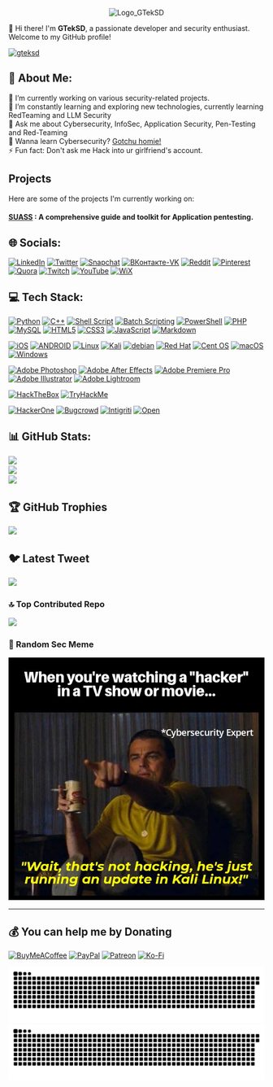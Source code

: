 <p align="center">
  <img src="https://github.com/user-attachments/assets/f8da0daf-8d03-448b-b8b2-566d585d1d20" alt="Logo_GTekSD" height="150">
</p>

👋 Hi there! I'm **GTekSD**, a passionate developer and security enthusiast. Welcome to my GitHub profile!

[![gteksd](https://visitcount.itsvg.in/api?id=gteksd&label=Profile%20Views&pretty=true)](https://visitcount.itsvg.in) 

## :dizzy: About Me:
:telescope: I’m currently working on various security-related projects.<br>
:seedling: I’m constantly learning and exploring new technologies, currently learning RedTeaming and LLM Security<br>
:speech_balloon: Ask me about Cybersecurity, InfoSec, Application Security, Pen-Testing and Red-Teaming<br>
:notebook_with_decorative_cover: Wanna learn Cybersecurity? [Gotchu homie!](https://github.com/GTekSD/SUASS)<br>
:zap: Fun fact: Don't ask me Hack into ur girlfriend's account.<be>

## Projects

Here are some of the projects I'm currently working on:

#### [SUASS](https://github.com/GTekSD/SUASS) : A comprehensive guide and toolkit for Application pentesting.

## :globe_with_meridians: Socials:
[![LinkedIn](https://img.shields.io/badge/LinkedIn-%230077B5.svg?logo=linkedin&logoColor=white)](https://linkedin.com/in/suhas1799) 
[![Twitter](https://img.shields.io/badge/Twitter-%231DA1F2.svg?logo=Twitter&logoColor=white)](https://twitter.com/cr34t0r_Cyxac)
[![Snapchat](https://img.shields.io/badge/Snapchat-%23FFFC00.svg?flat&logo=Snapchat&logoColor=white)](https://snapchat.com/add/suhas.hfx)
[![ВКонтакте-VK](https://img.shields.io/badge/ВКонтакте-0077FF.svg?logo=vk&logoColor=white)](https://vk.com/suhas1799) 
[![Reddit](https://img.shields.io/badge/Reddit-%23FF4500.svg?logo=Reddit&logoColor=white)](https://reddit.com/user/suhas-gtek) 
[![Pinterest](https://img.shields.io/badge/Pinterest-%23E60023.svg?logo=Pinterest&logoColor=white)](https://pinterest.com/gteksd) 
[![Quora](https://img.shields.io/badge/Quora-%23B92B27.svg?logo=Quora&logoColor=white)](https://quora.com/profile/Er-Suhas-Dhole) 
[![Twitch](https://img.shields.io/badge/Twitch-%239146FF.svg?logo=Twitch&logoColor=white)](https://twitch.tv/gteksd) 
[![YouTube](https://img.shields.io/badge/YouTube-%23FF0000.svg?logo=YouTube&logoColor=white)](https://youtube.com/@don-t_be_a_n00b) 
[![WiX](https://img.shields.io/badge/gteksd.com-0C6EFC?style=flat&logo=wix&logoColor=white)](https://gteksd.wixsite.com/noob)

## :computer: Tech Stack:
[![Python](https://img.shields.io/badge/python-3670A0?style=flat&logo=python&logoColor=ffdd54)](https://www.learn-cpp.org/) 
[![C++](https://img.shields.io/badge/C++-%2300599C.svg?style=flat&logo=c%2B%2B&logoColor=white)](https://www.learn-cpp.org/) 
[![Shell Script](https://img.shields.io/badge/Shell%20Script-%23121011.svg?style=flat&logo=gnu-bash&logoColor=white)](https://www.learnshell.org/) 
[![Batch Scripting](https://img.shields.io/badge/Batch%20Script-%234D4D4D.svg?style=flat&logo=windows-terminal&logoColor=white)](https://www.tutorialspoint.com/batch_script/index.htm)
[![PowerShell](https://img.shields.io/badge/PowerShell-5391FE.svg?style=flat&logo=powershell&logoColor=white)](https://github.com/PowerShell/PowerShell)
[![PHP](https://img.shields.io/badge/php-%23777BB4.svg?style=flat&logo=php&logoColor=white)](https://www.learn-php.org/) 
[![MySQL](https://img.shields.io/badge/MySQL-4479A1.svg?style=flat&logo=mysql&logoColor=white)](https://www.learnsqlonline.org/) 
[![HTML5](https://img.shields.io/badge/HTML-%23E34F26.svg?style=flat&logo=html5&logoColor=white)](https://www.learn-html.org/) 
[![CSS3](https://img.shields.io/badge/CSS-%231572B6.svg?style=flat&logo=css3&logoColor=white)](https://www.w3.org/TR/CSS/#css) 
[![JavaScript](https://img.shields.io/badge/JavasSript-%23323330.svg?style=flat&logo=javascript&logoColor=%23F7DF1E)](https://www.learn-js.org/) 
[![Markdown](https://img.shields.io/badge/Markdown-%23000000.svg?style=flat&logo=markdown&logoColor=white)](https://www.markdownguide.org/) 

[![iOS](https://img.shields.io/badge/IOS-%2320232a.svg?style=flat&logo=apple&logoColor=white)](https://www.apple.com/in/ios/ios-16/) 
[![ANDROID](https://img.shields.io/badge/android-%2320232a.svg?style=flat&logo=android&logoColor=%a4c639)](https://www.android.com/) 
[![Linux](https://img.shields.io/badge/Linux-FCC624?style=flat&logo=linux&logoColor=black)](https://www.linux.org/pages/download/)
[![Kali](https://img.shields.io/badge/-Kali%20Linux-557C94?style=flat&logo=kalilinux&logoColor=white)](https://www.kali.org/) 
[![debian](https://img.shields.io/badge/Debian-D70A53?style=flat&logo=debian&logoColor=white)](https://www.debian.org/)
[![Red Hat](https://img.shields.io/badge/Red%20Hat-EE0000?style=flat&logo=redhat&logoColor=white)](https://www.redhat.com/en)
[![Cent OS](https://img.shields.io/badge/cent%20OS-002260?style=flat&logo=centos&logoColor=F0F0F0)](https://www.centos.org/)
[![macOS](https://img.shields.io/badge/mac%20OS-000000?style=flat&logo=apple&logoColor=F0F0F0)](https://www.apple.com/macos/)
[![Windows](https://img.shields.io/badge/Windows-0078D6?style=flat&logo=windows11&logoColor=white)](https://www.microsoft.com/en-in/windows)

[![Adobe Photoshop](https://img.shields.io/badge/Adobe%20Photoshop-33344b.svg?style=flat&logo=adobephotoshop&logoColor=white)](https://www.adobe.com/in/products/photoshop.html) 
[![Adobe After Effects](https://img.shields.io/badge/Adobe%20After%20Effects-33344b.svg?style=flat&logo=Adobe%20After%20Effects&logoColor=white)](https://www.adobe.com/in/products/aftereffects.html) 
[![Adobe Premiere Pro](https://img.shields.io/badge/Adobe%20Premiere%20Pro-33344b.svg?style=flat&logo=Adobe%20Premiere%20Pro&logoColor=white)](https://www.adobe.com/in/products/premiere.html) 
[![Adobe Illustrator](https://img.shields.io/badge/Adobe%20Illustrator-33344b.svg?style=flat&logo=adobeillustrator&logoColor=white)](https://www.adobe.com/in/products/illustrator.html) 
[![Adobe Lightroom](https://img.shields.io/badge/Adobe%20Lightroom-33344b.svg?style=flat&logo=Adobe%20Lightroom&logoColor=white)](https://www.adobe.com/in/products/photoshop-lightroom.html) 

[![HackTheBox](https://img.shields.io/badge/-HackTheBox-%239FEF00?style=flat&logo=hackthebox&logoColor=white)](https://www.hackthebox.com/) 
[![TryHackMe](https://img.shields.io/badge/-TryHackMe-%23212C42?style=flat&logo=tryhackme&logoColor=white)](https://tryhackme.com/) 

[![HackerOne](https://img.shields.io/badge/-HackerOne-%23494649?style=flat&logo=hackerone&logoColor=white)](https://hackerone.com/opportunities/all) 
[![Bugcrowd](https://img.shields.io/badge/-Bugcrowd-%23F26822?style=flat&logo=bugcrowd&logoColor=white)](https://bugcrowd.com/programs) 
[![Intigriti](https://img.shields.io/badge/-Intigriti-%23161A36?style=flat&logo=intigriti&logoColor=white)](https://app.intigriti.com/researcher/dashboard) 
[![Open](https://img.shields.io/badge/-Open%20Bug%20Bounty-%23F67909?style=flat&logo=openbugbounty&logoColor=white)](https://www.openbugbounty.org/) 

## :bar_chart: GitHub Stats:
![](https://github-readme-stats.vercel.app/api?username=gteksd&theme=blue-green&hide_border=false&include_all_commits=true&count_private=true)<br/>
![](https://github-readme-streak-stats.herokuapp.com/?user=gteksd&theme=blue-green&hide_border=false)<br/> 
![](https://github-readme-stats.vercel.app/api/top-langs/?username=gteksd&theme=blue-green&hide_border=false&include_all_commits=true&count_private=true&layout=compact)

## :trophy: GitHub Trophies
![](https://github-profile-trophy.vercel.app/?username=gteksd&theme=darkhub&no-frame=false&no-bg=true&margin-w=5)

## :bird: Latest Tweet
<a href="https://gtce.itsvg.in/"><img src="https://gtce.itsvg.in/api?username=cr34t0r_Cyxac&theme=tokyonight&response=false&border=false&time=true&icon=badge"/></a>

### :top: Top Contributed Repo
![](https://github-contributor-stats.vercel.app/api?username=gteksd&limit=5&theme=dark&combine_all_yearly_contributions=true)

### :rofl: Random Sec Meme
<img src="images/hacking-meme.jpg" width="512px"/>

---

  ## :moneybag: You can help me by Donating
[![BuyMeACoffee](https://img.shields.io/badge/Buy%20Me%20a%20Coffee-ffdd00?style=for-the-badge&logo=buy-me-a-coffee&logoColor=black)](https://buymeacoffee.com/gteksd) [![PayPal](https://img.shields.io/badge/PayPal-00457C?style=for-the-badge&logo=paypal&logoColor=white)](https://paypal.me/gteksd) [![Patreon](https://img.shields.io/badge/Patreon-F96854?style=for-the-badge&logo=patreon&logoColor=white)](https://patreon.com/gteksd) [![Ko-Fi](https://img.shields.io/badge/Ko--fi-F16061?style=for-the-badge&logo=ko-fi&logoColor=white)](https://ko-fi.com/gteksd) 



<!-- Snake animation -->
<div align="center">
  <img alt="Snake animation dark mode" src="https://raw.githubusercontent.com/migueltc13/migueltc13/main/.github/images/github-snake-dark.svg#gh-dark-mode-only"/>
  <img alt="Snake animation light mode" src="https://raw.githubusercontent.com/migueltc13/migueltc13/main/.github/images/github-contribution-grid-snake.svg#gh-light-mode-only"/>
</div>
